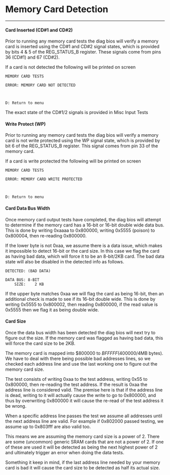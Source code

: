 # Memory Card Detection
---
#### Card Inserted (CD#1 and CD#2)
Prior to running any memory card tests the diag bios will verify a memory card
is inserted using the CD#1 and CD#2 signal states, which is provided by bits
4 & 5 of the REG_STATUS_B register.  These signals come from pins 36 (CD#1) and
67 (CD#2).

If a card is not detected the following will be printed on screen

```
MEMORY CARD TESTS

ERROR: MEMORY CARD NOT DETECTED



D: Return to menu
```

The exact state of the CD#1/2 signals is provided in Misc Input Tests

#### Write Protect (WP)
Prior to running any memory card tests the diag bios will verify a memory card
is not write protected using the WP signal state, which is provided by bit 6 of
the REG_STATUS_B register.  This signal comes from pin 33 of the memory card.

If a card is write protected the following will be printed on screen

```
MEMORY CARD TESTS

ERROR: MEMORY CARD WRITE PROTECTED



D: Return to menu
```

#### Card Data Bus Width
Once memory card output tests have completed, the diag bios will attempt to
determine if the memory card has a 16-bit or 16-bit double wide data bus.  This
is done by writing 0xaaaa to 0x800000, writing 0x5555 (poison) to 0x800004,
then re-reading 0x800000.

If the lower byte is not 0xaa, we assume there is a data issue, which makes it
impossible to detect 16-bit or the card size.  In this case we flag the card
as having bad data, which will force it to be an 8-bit/2KB card.  The bad data
state will also be disabled in the detected info as follows.

```
DETECTED: (BAD DATA)

DATA BUS: 8-BIT
    SIZE:    2 KB
```

If the upper byte matches 0xaa we will flag the card as being 16-bit, then an
additional check is made to see if its 16-bit double wide.  This is done by
writing 0x5555 to 0x800002, then reading 0x800000, if the read value is 0x5555
then we flag it as being double wide.


#### Card Size
Once the data bus width has been detected the diag bios will next try to figure
out the size.  If the memory card was flagged as having bad data, this will
force the card size to be 2KB.

The memory card is mapped into $800000 to $BFFFFF ($400000/4MB bytes).  We have
to deal with there being possible bad addresses lines, so we checked each
address line and use the last working one to figure out the memory card size.

The test consists of writing 0xaa to the test address, writing 0x55 to 0x800000,
then re-reading the test address.  If the result is 0xaa the address line is
considered valid.  The premise here is that if the address line is dead, writing
to it will actually cause the write to go to 0x800000, and thus by overwriting
0x800000 it will cause the re-read of the test address it be wrong.

When a specific address line passes the test we assume all addresses until the
next address line are valid.  For example if 0x802000 passed testing, we assume
up to 0x803fff are also valid too.

This means we are assuming the memory card size is a power of 2.  There are
some (uncommon) generic SRAM cards that are not a power of 2.  If one of these
are used it will be detected as being the next highest power of 2 and
ultimately trigger an error when doing the data tests.

Something it keep in mind, if the last address line needed by your memory card
is bad it will cause the card size to be detected as half its actual size.
